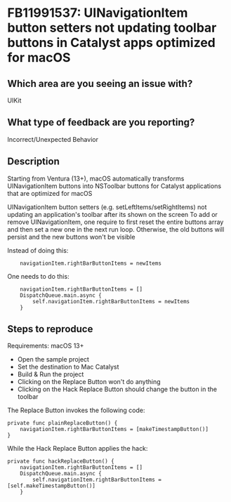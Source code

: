 # FB11991537: UINavigationItem button setters not updating toolbar buttons in Catalyst apps optimized for macOS

## Which area are you seeing an issue with?

UIKit

## What type of feedback are you reporting?

Incorrect/Unexpected Behavior

## Description

Starting from Ventura (13+), macOS automatically transforms UINavigationItem buttons into NSToolbar buttons for Catalyst applications that are optimized for macOS

UINavigationItem button setters (e.g. setLeftItems/setRightItems) not updating an application's toolbar after its shown on the screen
To add or remove UINavigationItem, one require to first reset the entire buttons array and then set a new one in the next run loop. Otherwise, the old buttons will persist and the new buttons won't be visible

Instead of doing this:

        navigationItem.rightBarButtonItems = newItems

One needs to do this:

        navigationItem.rightBarButtonItems = []
        DispatchQueue.main.async {
            self.navigationItem.rightBarButtonItems = newItems
        }

## Steps to reproduce

Requirements: macOS 13+

- Open the sample project
- Set the destination to Mac Catalyst
- Build & Run the project
- Clicking on the Replace Button won't do anything
- Clicking on the Hack Replace Button should change the button in the toolbar

The Replace Button invokes the following code:

    private func plainReplaceButton() {
        navigationItem.rightBarButtonItems = [makeTimestampButton()]
    }

While the Hack Replace Button applies the hack:

    private func hackReplaceButton() {
        navigationItem.rightBarButtonItems = []
        DispatchQueue.main.async {
            self.navigationItem.rightBarButtonItems = [self.makeTimestampButton()]
        }
